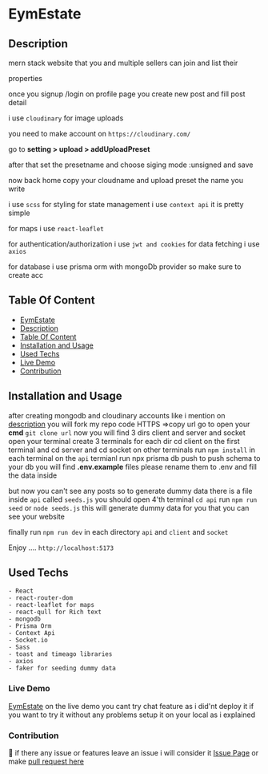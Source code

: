 # EymEstate

## Description
mern stack website that you and multiple sellers can join and list their 

properties 

once you signup /login on profile page you create new post and fill post detail 

i use `cloudinary` for image uploads

you need to make account on `https://cloudinary.com/`

go to **setting > upload > addUploadPreset**

after that set the presetname and choose siging mode :unsigned and save 

now back home copy your cloudname and upload preset the name you write

i use `scss` for styling for state management i use `context api` it is pretty simple 

for maps i use `react-leaflet`

for authentication/authorization i use `jwt and cookies` for data fetching i use `axios` 

for database i use prisma orm with mongoDb provider so make sure to create acc 




## Table Of Content
- [EymEstate](#eymestate)
- [Description](#description)
- [Table Of Content](#table-of-content)
- [Installation and Usage](#installation-and-usage)
- [Used Techs](#used-techs)
- [Live Demo](#live-demo)
- [Contribution](#contribution)



## Installation and Usage
after creating mongodb and cloudinary accounts like i mention on  [description](#description)
you will fork my repo  code HTTPS =>copy url 
go to open your **cmd** `git clone url`
now you will find 3 dirs client and server and socket open your terminal create 3 terminals for each dir cd client on the first terminal and cd server and cd socket on other terminals run `npm install` in each terminal on the `api` termianl run npx prisma db push to push schema to your db
you will find **.env.example** files please rename them to .env and fill the data inside 

but now you can't see any posts so to generate dummy data 
there is a file inside `api` called `seeds.js`
you should open 4'th terminal `cd api` run `npm run seed` or `node seeds.js` this will generate dummy data for you that you can see your website  

finally run `npm run dev` in each directory `api` and `client` and `socket`

Enjoy .... `http://localhost:5173` 

## Used Techs
    - React 
    - react-router-dom
    - react-leaflet for maps
    - react-qull for Rich text 
    - mongodb
    - Prisma Orm 
    - Context Api
    - Socket.io
    - Sass 
    - toast and timeago libraries
    - axios
    - faker for seeding dummy data 
### Live Demo 
[EymEstate](https://eym-real-estate-ui.vercel.app/)
on the live demo you cant try chat feature as i did'nt deploy it if you want to try it without any problems setup it on your local as i explained
### Contribution
🤝
if there any issue or features leave an issue i will consider it [Issue Page](https://github.com/ELIASyASSER/eymRealEstate/issues)
or make [pull request here ](https://github.com/ELIASyASSER/eymRealEstate/pulls)
